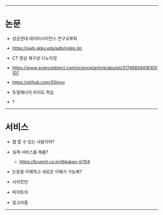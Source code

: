 
---

# 논문

+ 성균관대 데이터사이언스 연구교류회
+ https://swb.skku.edu/ads/index.do

+ CT 영상 재구성 디노이징
+ https://www.sciencedirect.com/science/article/abs/pii/S1746809418300107
+ https://github.com/SSinyu

+ 듀얼에너지 비지도 학습 
+ ?

---

# 서비스

+ 뭘 할 수 있는 사람이야? 
+ 실제 서비스를 해봄?
  + https://brunch.co.kr/@kakao-it/104
+ 논문을 이해하고 새로운 이해가 가능해?


+ 사이킷런 
+ 파이토치 

+ 알고리즘 

---

